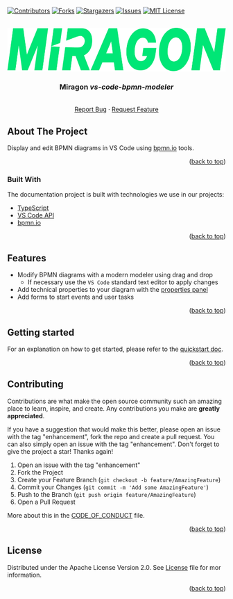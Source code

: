 <div id="top"></div>

<!-- PROJECT SHIELDS -->
[![Contributors][contributors-shield]][contributors-url]
[![Forks][forks-shield]][forks-url]
[![Stargazers][stars-shield]][stars-url]
[![Issues][issues-shield]][issues-url]
[![MIT License][license-shield]][license-url]
<!-- END OF PROJECT SHIELDS -->

<!-- PROJECT LOGO -->
<br />
<div align="center">
  <a href="#">
    <img src="images/logo.png" alt="Logo" height="100">
  </a>

<h3 align="center">Miragon <i>vs-code-bpmn-modeler</i></h3>

  <p align="center">
    <i></i>
    <br /><a href="https://github.com/FlowSquad/vs-code-bpmn-modeler/issues">Report Bug</a>
    ·
    <a href="https://github.com/FlowSquad/vs-code-bpmn-modeler/pulls">Request Feature</a>
  </p>
</div>

## About The Project

Display and edit BPMN diagrams in VS Code using [bpmn.io](https://bpmn.io/) tools.

<p align="right">(<a href="#top">back to top</a>)</p>

### Built With

The documentation project is built with technologies we use in our projects:

* [TypeScript](https://www.typescriptlang.org/)
* [VS Code API](https://code.visualstudio.com/api/references/vscode-api)
* [bpmn.io](https://bpmn.io/)

<p align="right">(<a href="#top">back to top</a>)</p>

## Features

* Modify BPMN diagrams with a modern modeler using drag and drop
    * If necessary use the `VS Code` standard text editor to apply changes
* Add technical properties to your diagram with the [properties panel](https://github.com/bpmn-io/bpmn-js-properties-panel)
* Add forms to start events and user tasks

<p align="right">(<a href="#top">back to top</a>)</p>

## Getting started

For an explanation on how to get started, please refer to the [quickstart doc](docs/quickstart.md).

<p align="right">(<a href="#top">back to top</a>)</p>

<!--
## Documentation

For all further documentation, please refer to the [documentations doc](docs/extension/documentation.md).

<p align="right">(<a href="#top">back to top</a>)</p>
-->

## Contributing

Contributions are what make the open source community such an amazing place to learn, inspire, and create. Any contributions you make are **greatly appreciated**.

If you have a suggestion that would make this better, please open an issue with the tag "enhancement", fork the repo and create a pull request. You can also simply open an issue with the tag "enhancement".
Don't forget to give the project a star! Thanks again!

1. Open an issue with the tag "enhancement"
2. Fork the Project
3. Create your Feature Branch (`git checkout -b feature/AmazingFeature`)
4. Commit your Changes (`git commit -m 'Add some AmazingFeature'`)
5. Push to the Branch (`git push origin feature/AmazingFeature`)
6. Open a Pull Request

More about this in the [CODE_OF_CONDUCT](CODE_OF_CONDUCT.md) file.

<p align="right">(<a href="#top">back to top</a>)</p>

## License

Distributed under the Apache License Version 2.0. See [License](LICENSE) file for mor information.

<p align="right">(<a href="#top">back to top</a>)</p>

<!-- MARKDOWN LINKS & IMAGES -->
<!-- https://www.markdownguide.org/basic-syntax/#reference-style-links -->
[contributors-shield]: https://img.shields.io/github/contributors/FlowSquad/vs-code-bpmn-modeler.svg?style=for-the-badge
[contributors-url]: https://github.com/FlowSquad/vs-code-bpmn-modeler/graphs/contributors
[forks-shield]: https://img.shields.io/github/forks/FlowSquad/vs-code-bpmn-modeler.svg?style=for-the-badge
[forks-url]: https://github.com/FlowSquad/vs-code-bpmn-modeler/network/members
[stars-shield]: https://img.shields.io/github/stars/FlowSquad/vs-code-bpmn-modeler.svg?style=for-the-badge
[stars-url]: https://github.com/FlowSquad/vs-code-bpmn-modeler/stargazers
[issues-shield]: https://img.shields.io/github/issues/FlowSquad/vs-code-bpmn-modeler.svg?style=for-the-badge
[issues-url]: https://github.com/FlowSquad/vs-code-bpmn-modeler/issues
[license-shield]: https://img.shields.io/github/license/FlowSquad/vs-code-bpmn-modeler.svg?style=for-the-badge
[license-url]: https://github.com/FlowSquad/vs-code-bpmn-modeler/blob/master/LICENSE